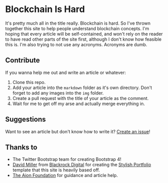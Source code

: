# Blockchain Is Hard

It's pretty much all in the title really. Blockchain is hard. So I've thrown together this site to help people understand blockchain concepts. I'm hoping that every article will be self-contained, and won't rely on the reader to have read other parts of the site first, although I don't know how feasible this is. I'm also trying to not use any acronyms. Acronyms are dumb.

## Contribute

If you wanna help me out and write an article or whatever:

1. Clone this repo.
2. Add your article into the `markdown` folder as it's own directory. Don't forget to add any images into the `img` folder.
3. Create a pull request with the title of your article as the comment.
4. Wait for me to get off my arse and actually merge everything in.

## Suggestions

Want to see an article but don't know how to write it? [Create an issue](https://github.com/mohnjatthews/blockchain-is-hard/issues)!

## Thanks to

- The Twitter Bootstrap team for creating Bootstrap 4!
- [David Miller](http://davidmiller.io/) from [Blackrock Digital](http://blackrockdigital.io/) for creating the [Stylish Portfolio](https://startbootstrap.com/template-overviews/stylish-portfolio) template that this site is heavily based off.
- [The Aion Foundation](https://aion.network/) for guidance and article help.